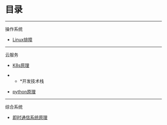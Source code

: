 # 目录

* * *
操作系统
* [Linux排障](linux-troubleshoot.md)




* * *
云服务
* [K8s原理](K8s.md)


* * *开发技术栈
* [python原理](python.md)



* * *
综合系统
* [即时通信系统原理](im.md)
